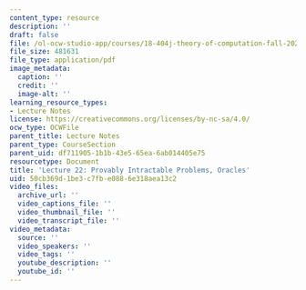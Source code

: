```yaml
---
content_type: resource
description: ''
draft: false
file: /ol-ocw-studio-app/courses/18-404j-theory-of-computation-fall-2020/50cb369d1be3c7fbe0886e318aea13c2_MIT18_404f20_lec22.pdf
file_size: 481631
file_type: application/pdf
image_metadata:
  caption: ''
  credit: ''
  image-alt: ''
learning_resource_types:
- Lecture Notes
license: https://creativecommons.org/licenses/by-nc-sa/4.0/
ocw_type: OCWFile
parent_title: Lecture Notes
parent_type: CourseSection
parent_uid: df711905-1b1b-43e5-65ea-6ab014405e75
resourcetype: Document
title: 'Lecture 22: Provably Intractable Problems, Oracles'
uid: 50cb369d-1be3-c7fb-e088-6e318aea13c2
video_files:
  archive_url: ''
  video_captions_file: ''
  video_thumbnail_file: ''
  video_transcript_file: ''
video_metadata:
  source: ''
  video_speakers: ''
  video_tags: ''
  youtube_description: ''
  youtube_id: ''
---
```

